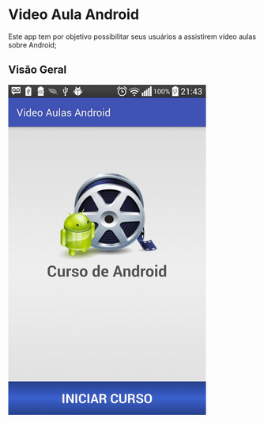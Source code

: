# Video Aula Android

Este app tem por objetivo possibilitar seus usuários a assistirem vídeo aulas sobre Android;

## Visão Geral

![demo](screenshots/app.gif)

